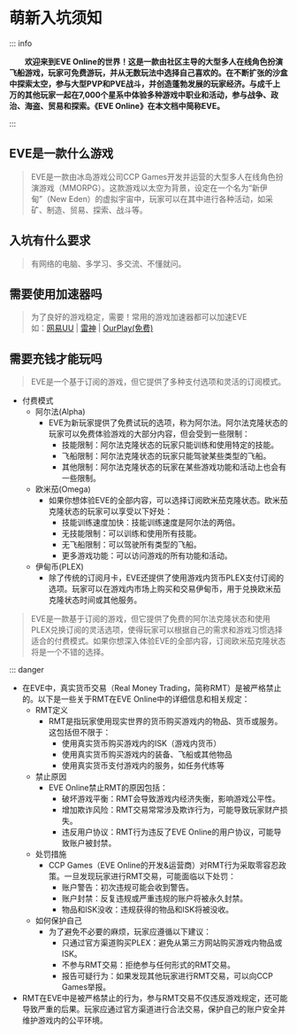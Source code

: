 # 萌新入坑须知
::: info
<p style="text-indent: 2em;"><strong>欢迎来到EVE Online的世界！这是一款由社区主导的大型多人在线角色扮演飞船游戏，玩家可免费游玩，并从无数玩法中选择自己喜欢的。在不断扩张的沙盒中探索太空，参与大型PVP和PVE战斗，并创造蓬勃发展的玩家经济。与成千上万的其他玩家一起在7,000个星系中体验多种游戏中职业和活动，参与战争、政治、海盗、贸易和探索。《EVE Online》在本文档中简称EVE。</strong></p>
:::

## EVE是一款什么游戏
>   EVE是一款由冰岛游戏公司CCP Games开发并运营的大型多人在线角色扮演游戏（MMORPG）。这款游戏以太空为背景，设定在一个名为“新伊甸”（New Eden）的虚拟宇宙中，玩家可以在其中进行各种活动，如采矿、制造、贸易、探索、战斗等。


## 入坑有什么要求

>有网络的电脑、多学习、多交流、不懂就问。

## 需要使用加速器吗

>   为了良好的游戏稳定，需要！常用的游戏加速器都可以加速EVE<br>如：[网易UU](https://uu.163.com/) |  [雷神](https://www.leigod.com/) | [OurPlay(免费)](https://www.ourplay.net/download/)


## 需要充钱才能玩吗
> EVE是一个基于订阅的游戏，但它提供了多种支付选项和灵活的订阅模式。

- 付费模式
    - 阿尔法(Alpha)
        - EVE为新玩家提供了免费试玩的选项，称为阿尔法。阿尔法克隆状态的玩家可以免费体验游戏的大部分内容，但会受到一些限制：
            - 技能限制：阿尔法克隆状态的玩家只能训练和使用特定的技能。
            - 飞船限制：阿尔法克隆状态的玩家只能驾驶某些类型的飞船。
            - 其他限制：阿尔法克隆状态的玩家在某些游戏功能和活动上也会有一些限制。
    - 欧米茄(Omega)
        - 如果你想体验EVE的全部内容，可以选择订阅欧米茄克隆状态。欧米茄克隆状态的玩家可以享受以下好处：
            - 技能训练速度加快：技能训练速度是阿尔法的两倍。
            - 无技能限制：可以训练和使用所有技能。
            - 无飞船限制：可以驾驶所有类型的飞船。
            - 更多游戏功能：可以访问游戏的所有功能和活动。
    - 伊甸币(PLEX)
        - 除了传统的订阅月卡，EVE还提供了使用游戏内货币PLEX支付订阅的选项。玩家可以在游戏内市场上购买和交易伊甸币，用于兑换欧米茄克隆状态时间或其他服务。

> EVE是一款基于订阅的游戏，但它提供了免费的阿尔法克隆状态和使用PLEX兑换订阅的灵活选项，使得玩家可以根据自己的需求和游戏习惯选择适合的付费模式。如果你想深入体验EVE的全部内容，订阅欧米茄克隆状态将是一个不错的选择。

::: danger
- 在EVE中，真实货币交易（Real Money Trading，简称RMT）是被严格禁止的。以下是一些关于RMT在EVE Online中的详细信息和相关规定：
    - RMT定义
        - RMT是指玩家使用现实世界的货币购买游戏内的物品、货币或服务。这包括但不限于：
            - 使用真实货币购买游戏内的ISK（游戏内货币）
            - 使用真实货币购买游戏内的装备、飞船或其他物品
            - 使用真实货币支付游戏内的服务，如任务代练等
    - 禁止原因
        - EVE Online禁止RMT的原因包括：
            - 破坏游戏平衡：RMT会导致游戏内经济失衡，影响游戏公平性。
            - 增加欺诈风险：RMT交易常常涉及欺诈行为，可能导致玩家财产损失。
            - 违反用户协议：RMT行为违反了EVE Online的用户协议，可能导致账户被封禁。
    - 处罚措施
        - CCP Games（EVE Online的开发&运营商）对RMT行为采取零容忍政策。一旦发现玩家进行RMT交易，可能面临以下处罚：
            - 账户警告：初次违规可能会收到警告。
            - 账户封禁：反复违规或严重违规的账户将被永久封禁。
            - 物品和ISK没收：违规获得的物品和ISK将被没收。
    - 如何保护自己
        - 为了避免不必要的麻烦，玩家应遵循以下建议：
            - 只通过官方渠道购买PLEX：避免从第三方网站购买游戏内物品或ISK。
            - 不参与RMT交易：拒绝参与任何形式的RMT交易。
            - 报告可疑行为：如果发现其他玩家进行RMT交易，可以向CCP Games举报。
- RMT在EVE中是被严格禁止的行为，参与RMT交易不仅违反游戏规定，还可能导致严重的后果。玩家应通过官方渠道进行合法交易，保护自己的账户安全并维护游戏内的公平环境。